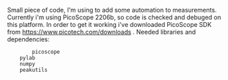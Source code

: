 Small piece of code, I'm using to add some automation to measurements. Currently i'm using PicoScope 2206b, so code is checked and debuged on this platform. 
In order to get it working i've downloaded PicoScope SDK from https://www.picotech.com/downloads .
Needed libraries and dependencies:

            picoscope
		pylab
		numpy
		peakutils
